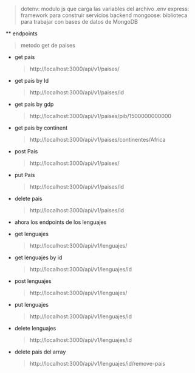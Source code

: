> dotenv: modulo js que carga las variables del archivo .env
> express: framework para construir servicios backend
> mongoose: biblioteca para trabajar con bases de datos de MongoDB

\*\* endpoints

> metodo get de paises

- get pais

  > http://localhost:3000/api/v1/paises/

- get pais by Id

  > http://localhost:3000/api/v1/paises/id

- get pais by gdp

  > http://localhost:3000/api/v1/paises/pib/1500000000000

- get pais by continent

  > http://localhost:3000/api/v1/paises/continentes/Africa

- post Pais

  > http://localhost:3000/api/v1/paises/

- put Pais

  > http://localhost:3000/api/v1/paises/id

- delete pais

  > http://localhost:3000/api/v1/paises/id

- ahora los endpoints de los lenguajes
- get lenguajes

  > http://localhost:3000/api/v1/lenguajes/

- get lenguajes by id

  > http://localhost:3000/api/v1/lenguajes/id

- post lenguajes

  > http://localhost:3000/api/v1/lenguajes/

- put lenguajes

  > http://localhost:3000/api/v1/lenguajes/id

- delete lenguajes

  > http://localhost:3000/api/v1/lenguajes/id

- delete pais del array
  > http://localhost:3000/api/v1/lenguajes/id/remove-pais
